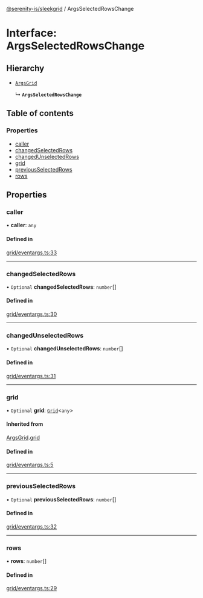 [@serenity-is/sleekgrid](../README.md) / ArgsSelectedRowsChange

# Interface: ArgsSelectedRowsChange

## Hierarchy

- [`ArgsGrid`](ArgsGrid.md)

  ↳ **`ArgsSelectedRowsChange`**

## Table of contents

### Properties

- [caller](ArgsSelectedRowsChange.md#caller)
- [changedSelectedRows](ArgsSelectedRowsChange.md#changedselectedrows)
- [changedUnselectedRows](ArgsSelectedRowsChange.md#changedunselectedrows)
- [grid](ArgsSelectedRowsChange.md#grid)
- [previousSelectedRows](ArgsSelectedRowsChange.md#previousselectedrows)
- [rows](ArgsSelectedRowsChange.md#rows)

## Properties

### caller

• **caller**: `any`

#### Defined in

[grid/eventargs.ts:33](https://github.com/serenity-is/sleekgrid/blob/master/src/grid/eventargs.ts#L33)

___

### changedSelectedRows

• `Optional` **changedSelectedRows**: `number`[]

#### Defined in

[grid/eventargs.ts:30](https://github.com/serenity-is/sleekgrid/blob/master/src/grid/eventargs.ts#L30)

___

### changedUnselectedRows

• `Optional` **changedUnselectedRows**: `number`[]

#### Defined in

[grid/eventargs.ts:31](https://github.com/serenity-is/sleekgrid/blob/master/src/grid/eventargs.ts#L31)

___

### grid

• `Optional` **grid**: [`Grid`](../classes/Grid.md)\<`any`\>

#### Inherited from

[ArgsGrid](ArgsGrid.md).[grid](ArgsGrid.md#grid)

#### Defined in

[grid/eventargs.ts:5](https://github.com/serenity-is/sleekgrid/blob/master/src/grid/eventargs.ts#L5)

___

### previousSelectedRows

• `Optional` **previousSelectedRows**: `number`[]

#### Defined in

[grid/eventargs.ts:32](https://github.com/serenity-is/sleekgrid/blob/master/src/grid/eventargs.ts#L32)

___

### rows

• **rows**: `number`[]

#### Defined in

[grid/eventargs.ts:29](https://github.com/serenity-is/sleekgrid/blob/master/src/grid/eventargs.ts#L29)

